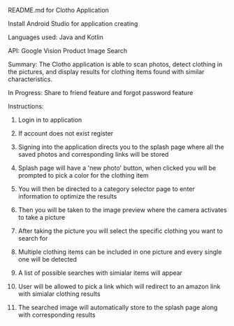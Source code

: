 README.md for Clotho Application

 Install Android Studio for application creating
 
 Languages used: Java and Kotlin
 
 API: Google Vision Product Image Search
 
 Summary: The Clotho application is able to scan photos, detect clothing in the pictures, and display results 
 for clothing items found with similar characteristics.

In Progress: Share to friend feature and forgot password feature



Instructions: 

1. Login in to application 

2. If account does not exist register

3. Signing into the application directs you to the splash page where all the saved photos and corresponding links will be stored

4. Splash page will have a 'new photo' button, when clicked you will be prompted to pick a color for the clothing item

5. You will then be directed to a category selector page to enter information to optimize the results

6. Then you will be taken to the image preview where the camera activates to take a picture

7. After taking the picture you will select the specific clothing you want to search for

8. Multiple clothing items can be included in one picture and every single one will be detected

9. A list of possible searches with simialar items will appear

10. User will be allowed to pick a link which will redirect to an amazon link with simialar clothing results

11. The searched image will automatically store to the splash page along with corresponding results



